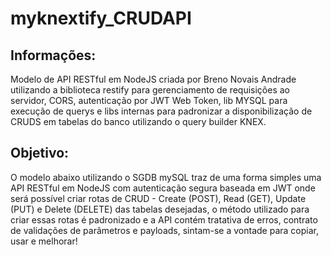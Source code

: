 # myknextify_CRUDAPI
## Informações:
Modelo de API RESTful em NodeJS criada por Breno Novais Andrade utilizando a biblioteca restify para gerenciamento de requisições ao servidor, CORS, autenticação por JWT Web Token, lib MYSQL para execução de querys e libs internas para padronizar a disponibilização de CRUDS em tabelas do banco utilizando o query builder KNEX.

## Objetivo:
O modelo abaixo utilizando o SGDB mySQL traz de uma forma simples uma API RESTful em NodeJS com autenticação segura baseada em JWT onde será possível criar rotas de CRUD - Create (POST), Read (GET), Update (PUT) e Delete (DELETE) das tabelas desejadas, o método utilizado para criar essas rotas é padronizado e a API contém tratativa de erros, contrato de validações de parâmetros e payloads, sintam-se a vontade para copiar, usar e melhorar!
